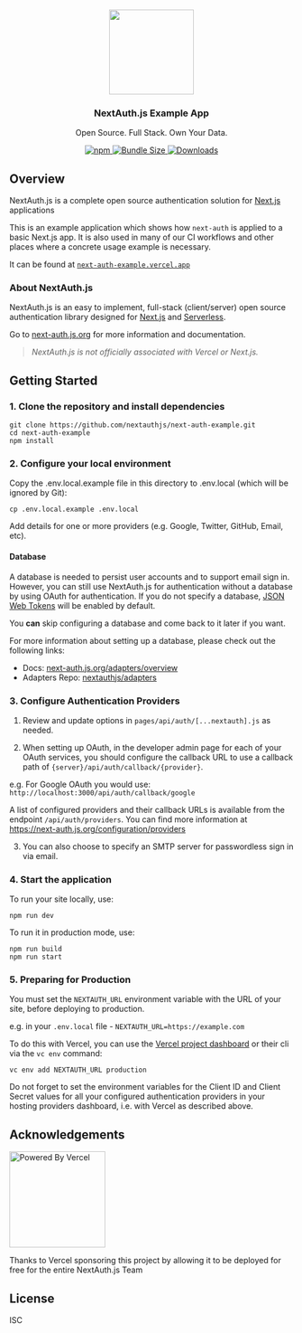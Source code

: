 <p align="center">
   <br/>
   <a href="https://next-auth.js.org" target="_blank"><img width="150px" src="https://next-auth.js.org/img/logo/logo-sm.png" /></a>
   <h3 align="center">NextAuth.js Example App</h3>
   <p align="center">
   Open Source. Full Stack. Own Your Data.
   </p>
   <p align="center" style="align: center;">
      <a href="https://npm.im/next-auth">
        <img alt="npm" src="https://img.shields.io/npm/v/next-auth?color=green&label=next-auth">
      </a>
      <a href="https://bundlephobia.com/result?p=next-auth-example">
        <img src="https://img.shields.io/bundlephobia/minzip/next-auth?label=next-auth" alt="Bundle Size"/>
      </a>
      <a href="https://www.npmtrends.com/next-auth">
        <img src="https://img.shields.io/npm/dm/next-auth?label=next-auth%20downloads" alt="Downloads" />
      </a>
   </p>
</p>

## Overview 

NextAuth.js is a complete open source authentication solution for [Next.js](http://nextjs.org/) applications

This is an example application which shows how `next-auth` is applied to a basic Next.js app. It is also used in many of our CI workflows and other places where a concrete usage example is necessary. 

It can be found at [`next-auth-example.vercel.app`](https://next-auth-example.vercel.app/)

### About NextAuth.js

NextAuth.js is an easy to implement, full-stack (client/server) open source authentication library designed for [Next.js](https://nextjs.org) and [Serverless](https://vercel.com).

Go to [next-auth.js.org](https://next-auth.js.org) for more information and documentation.

> *NextAuth.js is not officially associated with Vercel or Next.js.*

## Getting Started

### 1. Clone the repository and install dependencies

```
git clone https://github.com/nextauthjs/next-auth-example.git
cd next-auth-example
npm install
```

### 2. Configure your local environment

Copy the .env.local.example file in this directory to .env.local (which will be ignored by Git):

```
cp .env.local.example .env.local
```

Add details for one or more providers (e.g. Google, Twitter, GitHub, Email, etc).

#### Database

A database is needed to persist user accounts and to support email sign in. However, you can still use NextAuth.js for authentication without a database by using OAuth for authentication. If you do not specify a database, [JSON Web Tokens](https://jwt.io/introduction) will be enabled by default.

You **can** skip configuring a database and come back to it later if you want.

For more information about setting up a database, please check out the following links:

* Docs: [next-auth.js.org/adapters/overview](https://next-auth.js.org/adapters/overview)
* Adapters Repo: [nextauthjs/adapters](https://github.com/nextauthjs/adapters)

### 3. Configure Authentication Providers

1. Review and update options in `pages/api/auth/[...nextauth].js` as needed.

2. When setting up OAuth, in the developer admin page for each of your OAuth services, you should configure the callback URL to use a callback path of `{server}/api/auth/callback/{provider}`.

  e.g. For Google OAuth you would use: `http://localhost:3000/api/auth/callback/google`

  A list of configured providers and their callback URLs is available from the endpoint `/api/auth/providers`. You can find more information at https://next-auth.js.org/configuration/providers

3. You can also choose to specify an SMTP server for passwordless sign in via email.

### 4. Start the application

To run your site locally, use:

```
npm run dev
```

To run it in production mode, use:

```
npm run build
npm run start
```

### 5. Preparing for Production

You must set the `NEXTAUTH_URL` environment variable with the URL of your site, before deploying to production.

e.g. in your `.env.local` file - `NEXTAUTH_URL=https://example.com`

To do this with Vercel, you can use the [Vercel project dashboard](https://vercel.com/dashboard) or their cli via the `vc env` command:

```
vc env add NEXTAUTH_URL production
```

Do not forget to set the environment variables for the Client ID and Client Secret values for all your configured authentication providers in your hosting providers dashboard, i.e. with Vercel as described above.

## Acknowledgements

<a href="https://vercel.com?utm_source=nextauthjs&utm_campaign=oss">
<img width="170px" src="https://raw.githubusercontent.com/nextauthjs/next-auth/canary/www/static/img/powered-by-vercel.svg" alt="Powered By Vercel" />
</a>
<p align="left">Thanks to Vercel sponsoring this project by allowing it to be deployed for free for the entire NextAuth.js Team</p>

## License

ISC

